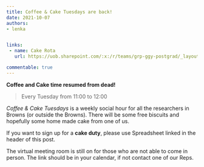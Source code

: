 ```yaml
---
title: Coffee & Cake Tuesdays are back!
date: 2021-10-07
authors:
- lenka


links:
 - name: Cake Rota
   url: https://uob.sharepoint.com/:x:/r/teams/grp-ggy-postgrad/_layouts/15/Doc.aspx?sourcedoc=%7B4538461A-6E3C-4EC3-8051-0BFE09120C54%7D&file=Browns%20Cake%20Rota.xlsx&action=default&mobileredirect=true

commentable: true
---
```


**Coffee and Cake time resumed from dead!**

> Every Tuesday from 11:00 to 12:00

*Coffee & Cake Tuesdays* is a weekly social hour for all the researchers in Browns (or outside the Browns). 
There will be some free biscuits and hopefully some home made cake from one of us.



If you want to sign up for a **cake duty**, please use Spreadsheet linked in the header of this post.





The virtual meeting room is still on for those who are not able to come in person. The link should be in your calendar, if not contact one of our Reps.